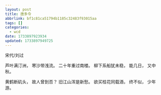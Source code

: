 ```yaml
---
layout: post
title: 唐多令
abbrlink: bf1c81ca51794b1185c32483f93015aa
tags: []
categories:
  - wcd
date: 1733897923934
updated: 1733897949725
---
```


宋代/刘过

芦叶满汀洲，
寒沙带浅流。
二十年重过南楼。
柳下系船犹未稳，
能几日，
又中秋。

黄鹤断矶头，
故人曾到否？
旧江山浑是新愁。
欲买桂花同载酒，
终不似，
少年游。
